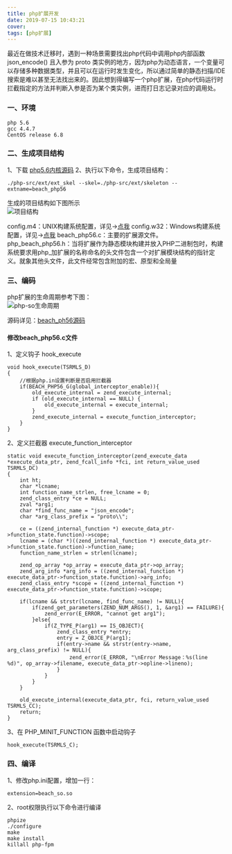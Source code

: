 ```yaml
---
title: php扩展开发
date: 2019-07-15 10:43:21
cover:
tags: [php扩展]
---
```



最近在做技术迁移时，遇到一种场景需要找出php代码中调用php内部函数 json_encode() 且入参为 proto 类实例的地方，因为php为动态语言，一个变量可以存储多种数据类型，并且可以在运行时发生变化，所以通过简单的静态扫描/IDE搜索是难以甚至无法找出来的。因此想到得编写一个php扩展，在php代码运行时拦截指定的方法并判断入参是否为某个类实例，进而打日志记录对应的调用处。

### 一、环境
```
php 5.6
gcc 4.4.7
CentOS release 6.8
```

### 二、生成项目结构
1、下载 [php5.6内核源码](https://github.com/php/php-src)
2、执行以下命令，生成项目结构：
```
./php-src/ext/ext_skel --skel=./php-src/ext/skeleton --extname=beach_php56
```
生成的项目结构如下图所示<br>
![项目结构](/img/php-so/beach_php56_project.png)

config.m4：UNIX构建系统配置，详见->[点我](https://www.php.net/manual/zh/internals2.buildsys.configunix.php)
config.w32：Windows构建系统配置，详见->[点我](https://www.php.net/manual/zh/internals2.buildsys.configwin.php)
beach_php56.c：主要的扩展源文件。
php_beach_php56.h：当将扩展作为静态模块构建并放入PHP二进制包时，构建系统要求用php_加扩展的名称命名的头文件包含一个对扩展模块结构的指针定义。就象其他头文件，此文件经常包含附加的宏、原型和全局量


### 三、编码
php扩展的生命周期参考下图：<br>
![php-so生命周期](/img/php-so/php_extensions_lifecycle.png)

源码详见：[beach_ph56源码](https://github.com/victorquan/beach_php56)


#### 修改beach_php56.c文件
1、定义钩子 hook_execute
```
void hook_execute(TSRMLS_D)
{
	//根据php.in设置判断是否启用拦截器
	if(BEACH_PHP56_G(global_interceptor_enable)){
		old_execute_internal = zend_execute_internal;
		if (old_execute_internal == NULL) {
			old_execute_internal = execute_internal;
		}
		zend_execute_internal = execute_function_interceptor;
	}
}
```

2、定义拦截器 execute_function_interceptor
```
static void execute_function_interceptor(zend_execute_data *execute_data_ptr, zend_fcall_info *fci, int return_value_used TSRMLS_DC)
{
	int ht;
	char *lcname;
	int function_name_strlen, free_lcname = 0;
	zend_class_entry *ce = NULL;
	zval *arg1;
	char *find_func_name = "json_encode";
	char *arg_class_prefix = "proto\\";

	ce = ((zend_internal_function *) execute_data_ptr->function_state.function)->scope;
	lcname = (char *)((zend_internal_function *) execute_data_ptr->function_state.function)->function_name;
	function_name_strlen = strlen(lcname);

	zend_op_array *op_array = execute_data_ptr->op_array;
	zend_arg_info *arg_info = ((zend_internal_function *) execute_data_ptr->function_state.function)->arg_info;
	zend_class_entry *scope = ((zend_internal_function *) execute_data_ptr->function_state.function)->scope;

	if(lcname && strstr(lcname, find_func_name) != NULL){
		if(zend_get_parameters(ZEND_NUM_ARGS(), 1, &arg1) == FAILURE){
			zend_error(E_ERROR, "cannot get arg1");
		}else{
			if(Z_TYPE_P(arg1) == IS_OBJECT){
				zend_class_entry *entry;
				entry = Z_OBJCE_P(arg1);
				if(entry->name && strstr(entry->name, arg_class_prefix) != NULL){
					zend_error(E_ERROR, "\nError Message：%s(line %d)", op_array->filename, execute_data_ptr->opline->lineno);
				}
			}
		}
	}

	old_execute_internal(execute_data_ptr, fci, return_value_used TSRMLS_CC);
	return;
}
```

3、在 PHP_MINIT_FUNCTION 函数中启动钩子
```
hook_execute(TSRMLS_C);
```


### 四、编译
1、修改php.ini配置，增加一行：
```
extension=beach_so.so
```

2、root权限执行以下命令进行编译
```
phpize
./configure
make
make install
killall php-fpm
```




